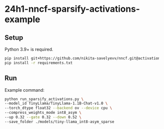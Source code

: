 # 24h1-nncf-sparsify-activations-example

## Setup

Python 3.9+ is required.

```bash
pip install git+https://github.com/nikita-savelyevv/nncf.git@activation-sparsity-ov-backend
pip install -r requirements.txt

```

## Run
Example command:
```bash
python run_sparsify_activations.py \
--model_id TinyLlama/TinyLlama-1.1B-Chat-v1.0 \
--torch_dtype float32 --backend ov --device cpu \
--compress_weights_mode int8_asym \
--up 0.32 --gate 0.32 --down 0.52 \
--save_folder ./models/tiny-llama_int8-asym_sparse
```

